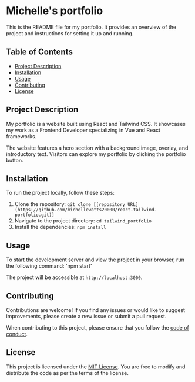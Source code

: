# Michelle's portfolio

This is the README file for my portfolio. It provides an overview of the project and instructions for setting it up and running.

## Table of Contents

- [Project Description](#project-description)
- [Installation](#installation)
- [Usage](#usage)
- [Contributing](#contributing)
- [License](#license)

## Project Description

My portfolio is a website built using React and Tailwind CSS. It showcases my work as a Frontend Developer specializing in Vue and React frameworks.

The website features a hero section with a background image, overlay, and introductory text. Visitors can explore my portfolio by clicking the portfolio button.

## Installation

To run the project locally, follow these steps:

1. Clone the repository: `git clone [[repository URL](https://github.com/michellewatts20000/react-tailwind-portfolio.git)]`
2. Navigate to the project directory: `cd tailwind_portfolio`
3. Install the dependencies: `npm install`

## Usage

To start the development server and view the project in your browser, run the following command: 'npm start'

The project will be accessible at `http://localhost:3000`.

## Contributing

Contributions are welcome! If you find any issues or would like to suggest improvements, please create a new issue or submit a pull request.

When contributing to this project, please ensure that you follow the [code of conduct](CODE_OF_CONDUCT.md).

## License

This project is licensed under the [MIT License](LICENSE). You are free to modify and distribute the code as per the terms of the license.


